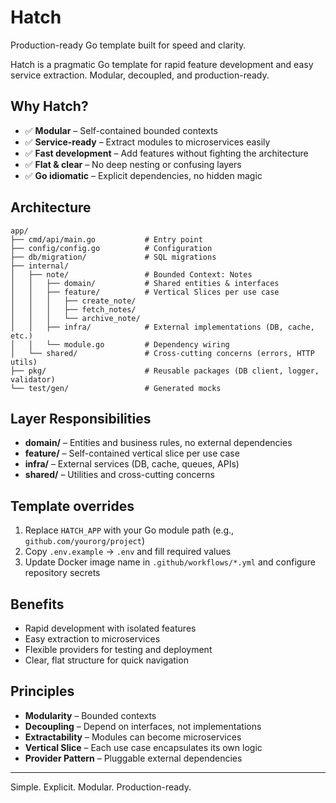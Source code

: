 # Hatch

Production-ready Go template built for speed and clarity.

Hatch is a pragmatic Go template for rapid feature development and easy service extraction. Modular, decoupled, and production-ready.

## Why Hatch?

* ✅ **Modular** – Self-contained bounded contexts
* ✅ **Service-ready** – Extract modules to microservices easily
* ✅ **Fast development** – Add features without fighting the architecture
* ✅ **Flat & clear** – No deep nesting or confusing layers
* ✅ **Go idiomatic** – Explicit dependencies, no hidden magic

## Architecture

```text
app/
├── cmd/api/main.go           # Entry point
├── config/config.go          # Configuration
├── db/migration/             # SQL migrations
├── internal/
│   ├── note/                 # Bounded Context: Notes
│   │   ├── domain/           # Shared entities & interfaces
│   │   ├── feature/          # Vertical Slices per use case
│   │   │   ├── create_note/
│   │   │   ├── fetch_notes/
│   │   │   └── archive_note/
│   │   ├── infra/            # External implementations (DB, cache, etc.)
│   │   └── module.go         # Dependency wiring
│   └── shared/               # Cross-cutting concerns (errors, HTTP utils)
├── pkg/                      # Reusable packages (DB client, logger, validator)
└── test/gen/                 # Generated mocks
```

## Layer Responsibilities

* **domain/** – Entities and business rules, no external dependencies
* **feature/** – Self-contained vertical slice per use case
* **infra/** – External services (DB, cache, queues, APIs)
* **shared/** – Utilities and cross-cutting concerns

## Template overrides

1. Replace `HATCH_APP` with your Go module path (e.g., `github.com/yourorg/project`)
2. Copy `.env.example` → `.env` and fill required values
3. Update Docker image name in `.github/workflows/*.yml` and configure repository secrets

## Benefits

* Rapid development with isolated features
* Easy extraction to microservices
* Flexible providers for testing and deployment
* Clear, flat structure for quick navigation

## Principles

* **Modularity** – Bounded contexts
* **Decoupling** – Depend on interfaces, not implementations
* **Extractability** – Modules can become microservices
* **Vertical Slice** – Each use case encapsulates its own logic
* **Provider Pattern** – Pluggable external dependencies

---

Simple. Explicit. Modular. Production-ready.